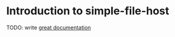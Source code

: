 # Introduction to simple-file-host

TODO: write [great documentation](http://jacobian.org/writing/what-to-write/)
